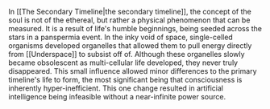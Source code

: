 In [[The Secondary Timeline|the secondary timeline]], the concept of the soul is not of the ethereal, but rather a physical phenomenon that can be measured. It is a result of life's humble beginnings, being seeded across the stars in a panspermia event. In the inky void of space, single-celled organisms developed organelles that allowed them to pull energy directly from [[Underspace]] to subsist off of. Although these organelles slowly became obsolescent as multi-cellular life developed, they never truly disappeared. This small influence allowed minor differences to the primary timeline's life to form, the most significant being that consciousness is inherently hyper-inefficient. This one change resulted in artificial intelligence being infeasible without a near-infinite power source.